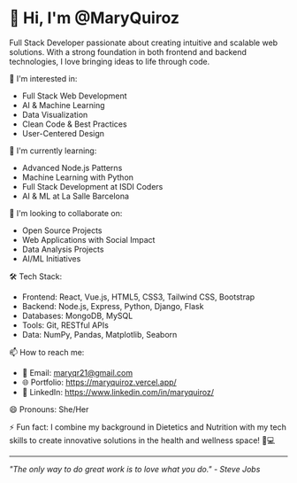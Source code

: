 # 👋 Hi, I'm @MaryQuiroz

Full Stack Developer passionate about creating intuitive and scalable web solutions. With a strong foundation in both frontend and backend technologies, I love bringing ideas to life through code.

👀 I'm interested in:
- Full Stack Web Development
- AI & Machine Learning
- Data Visualization
- Clean Code & Best Practices
- User-Centered Design

🌱 I'm currently learning:
- Advanced Node.js Patterns
- Machine Learning with Python
- Full Stack Development at ISDI Coders
- AI & ML at La Salle Barcelona

💞️ I'm looking to collaborate on:
- Open Source Projects
- Web Applications with Social Impact
- Data Analysis Projects
- AI/ML Initiatives

🛠️ Tech Stack:
- Frontend: React, Vue.js, HTML5, CSS3, Tailwind CSS, Bootstrap
- Backend: Node.js, Express, Python, Django, Flask
- Databases: MongoDB, MySQL
- Tools: Git, RESTful APIs
- Data: NumPy, Pandas, Matplotlib, Seaborn

📫 How to reach me:
- 📧 Email: maryqr21@gmail.com
- 🌐 Portfolio: https://maryquiroz.vercel.app/
- 💼 LinkedIn: https://www.linkedin.com/in/maryquiroz/

😄 Pronouns: She/Her

⚡ Fun fact: I combine my background in Dietetics and Nutrition with my tech skills to create innovative solutions in the health and wellness space! 🥗💻

---
*"The only way to do great work is to love what you do." - Steve Jobs*
